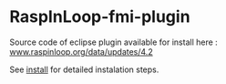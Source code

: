 # RaspInLoop-fmi-plugin

Source code of eclipse plugin available for install here : www.raspinloop.org/data/updates/4.2

See [install](http://www.raspinloop.org/Install) for detailed instalation steps.
